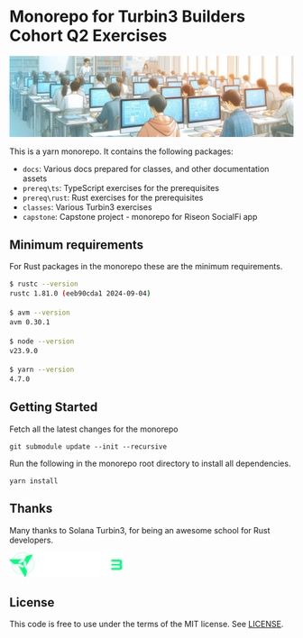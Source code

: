 # Monorepo for Turbin3 Builders Cohort Q2 Exercises

<img src="./docs/assets/classroom.jpeg" alt="Turbin3" width="650"/>

This is a yarn monorepo. It contains the following packages:

- `docs`: Various docs prepared for classes, and other documentation assets
- `prereq\ts`: TypeScript exercises for the prerequisites
- `prereq\rust`: Rust exercises for the prerequisites
- `classes`: Various Turbin3 exercises
- `capstone`: Capstone project - monorepo for Riseon SocialFi app

## Minimum requirements

For Rust packages in the monorepo these are the minimum requirements.

```bash
$ rustc --version
rustc 1.81.0 (eeb90cda1 2024-09-04)

$ avm --version
avm 0.30.1

$ node --version
v23.9.0

$ yarn --version
4.7.0
```

## Getting Started

Fetch all the latest changes for the monorepo

```
git submodule update --init --recursive
```

Run the following in the monorepo root directory to install all dependencies.

```
yarn install
```

## Thanks

Many thanks to Solana Turbin3, for being an awesome school for Rust developers.

<img src="./docs/assets/turbine-logo-text.svg" alt="Turbin3" width="200"/>

## License

This code is free to use under the terms of the MIT license. See [LICENSE](LICENSE).
